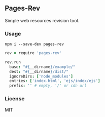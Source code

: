 
Pages-Rev
-----

Simple web resources revision tool.

### Usage

```
npm i --save-dev pages-rev
```

```coffee
rev = require 'pages-rev'

rev.run
  base: "#{__dirname}/example/"
  dest: "#{__dirname}/dist/"
  ignoreDirs: ['node_modules']
  entries: ['index.html', 'ejs/index/ejs']
  prefix: '' # empty, '/' or cdn url
```

### License

MIT
